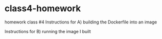 # class4-homework
homework class #4
Instructions for A) building the Dockerfile into an image


Instructions for B) running the image I built
